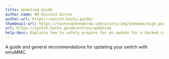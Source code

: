 ```yaml
---
title: Updating Guide
author.name: NH Discord Server
author.url: https://switch.hacks.guide/
thumbnail-url: https://nintendohomebrew.com/assets/img/nhmemes/bigh.png
url: https://switch.hacks.guide/extras/updating
help-desc: Explains how to safely prepare for an update for a hacked console (2)
---
```


A guide and general recommendations for updating your switch with emuMMC.
